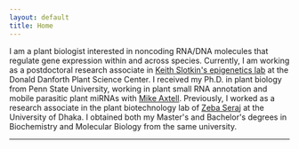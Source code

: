 ```yaml
---
layout: default
title: Home
---
```


I am a plant biologist interested in noncoding RNA/DNA molecules that regulate gene expression within and across species. Currently, I am working as a postdoctoral research associate in [Keith Slotkin's epigenetics lab][ddpsc] at the Donald Danforth Plant Science Center. I received my Ph.D. in plant biology from Penn State University, working in plant small RNA annotation and mobile parasitic plant miRNAs with [Mike Axtell][axtell_lab]. Previously, I worked as a research associate in the plant biotechnology lab of [Zeba Seraj][du] at the University of Dhaka. I obtained both my Master's and Bachelor's degrees in Biochemistry and Molecular Biology from the same university.

---


[ddpsc]:https://www.danforthcenter.org/scientists-research/principal-investigators/keith-slotkin/
[axtell_lab]: https://sites.psu.edu/axtell/
[du]:http://www.du.ac.bd/faculty/faculty_details/BCH/1520/
